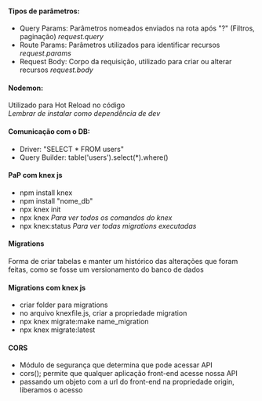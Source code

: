 #### Tipos de parâmetros:

- Query Params: Parâmetros nomeados enviados na rota após "?" (Filtros, paginação) _request.query_
- Route Params: Parâmetros utilizados para identificar recursos _request.params_
- Request Body: Corpo da requisição, utilizado para criar ou alterar recursos _request.body_

#### Nodemon:

Utilizado para Hot Reload no código  
_Lembrar de instalar como dependência de dev_

#### Comunicação com o DB:

- Driver: "SELECT \* FROM users"
- Query Builder: table('users').select(\*).where()

#### PaP com knex js

- npm install knex
- npm install "nome_db"
- npx knex init
- npx knex _Para ver todos os comandos do knex_
- npx knex:status _Para ver todas migrations executadas_

#### Migrations

Forma de criar tabelas e manter um histórico das alterações que foram feitas, como se fosse um versionamento do banco de dados

#### Migrations com knex js

- criar folder para migrations
- no arquivo knexfile.js, criar a propriedade migration
- npx knex migrate:make name_migration
- npx knex migrate:latest

#### CORS

- Módulo de segurança que determina que pode acessar API
- cors(); permite que qualquer aplicação front-end acesse nossa API
- passando um objeto com a url do front-end na propriedade origin, liberamos o acesso
